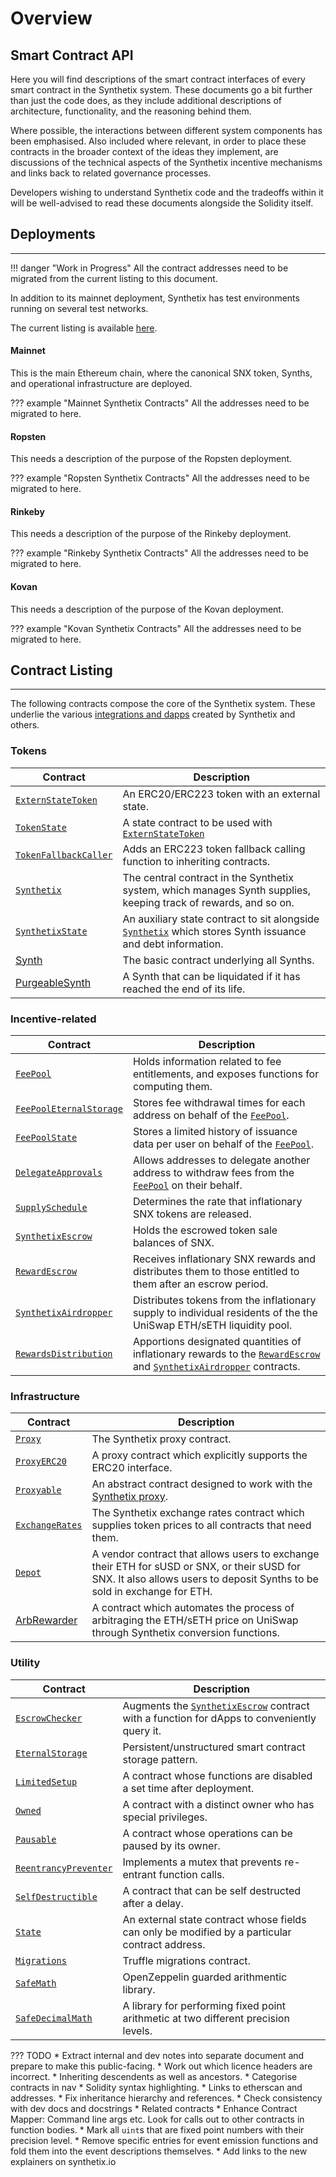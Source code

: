 # Overview

## Smart Contract API

Here you will find descriptions of the smart contract interfaces of every smart contract in the Synthetix system. These documents go a bit further than just the code does, as they include additional descriptions of architecture, functionality, and the reasoning behind them.

Where possible, the interactions between different system components has been emphasised. Also included where relevant, in order to place these contracts in the broader context of the ideas they implement, are discussions of the technical aspects of the Synthetix incentive mechanisms and links back to related governance processes.

Developers wishing to understand Synthetix code and the tradeoffs within it will be well-advised to read these documents alongside the Solidity itself.

<section-sep />

## Deployments

---

!!! danger "Work in Progress"
    All the contract addresses need to be migrated from the current listing to this document.

In addition to its mainnet deployment, Synthetix has test environments running on several test networks.

The current listing is available [here](https://developer.synthetix.io/api/docs/deployed-contracts.html).

#### Mainnet

This is the main Ethereum chain, where the canonical SNX token, Synths, and operational infrastructure are deployed.

??? example "Mainnet Synthetix Contracts"
    All the addresses need to be migrated to here.

#### Ropsten

This needs a description of the purpose of the Ropsten deployment.

??? example "Ropsten Synthetix Contracts"
    All the addresses need to be migrated to here.

#### Rinkeby

This needs a description of the purpose of the Rinkeby deployment.

??? example "Rinkeby Synthetix Contracts"
    All the addresses need to be migrated to here.

#### Kovan

This needs a description of the purpose of the Kovan deployment.

??? example "Kovan Synthetix Contracts"
    All the addresses need to be migrated to here.

<section-sep />

## Contract Listing

---

The following contracts compose the core of the Synthetix system. These underlie the various [integrations and dapps](../#integrations-and-dapps) created by Synthetix and others.

### Tokens

Contract | Description
---------|------------
[`ExternStateToken`](ExternStateToken.md) | An ERC20/ERC223 token with an external state.
[`TokenState`](TokenState.md) | A state contract to be used with [`ExternStateToken`](ExternStateToken.md)
[`TokenFallbackCaller`](TokenFallbackCaller.md) | Adds an ERC223 token fallback calling function to inheriting contracts.
[`Synthetix`](Synthetix.md) | The central contract in the Synthetix system, which manages Synth supplies, keeping track of rewards, and so on.
[`SynthetixState`](SynthetixState.md) | An auxiliary state contract to sit alongside [`Synthetix`](Synthetix.md) which stores Synth issuance and debt information.
[Synth](Synth.md) | The basic contract underlying all Synths.
[PurgeableSynth](PurgeableSynth.md) | A Synth that can be liquidated if it has reached the end of its life.

### Incentive-related

Contract | Description
---------|------------
[`FeePool`](FeePool.md) | Holds information related to fee entitlements, and exposes functions for computing them.
[`FeePoolEternalStorage`](FeePoolEternalStorage.md) | Stores fee withdrawal times for each address on behalf of the [`FeePool`](FeePool.md).
[`FeePoolState`](FeePoolState.md) | Stores a limited history of issuance data per user on behalf of the [`FeePool`](FeePool.md).
[`DelegateApprovals`](DelegateApprovals.md) | Allows addresses to delegate another address to withdraw fees from the [`FeePool`](FeePool.md) on their behalf.
[`SupplySchedule`](SupplySchedule.md) | Determines the rate that inflationary SNX tokens are released.
[`SynthetixEscrow`](SynthetixEscrow.md) | Holds the escrowed token sale balances of SNX.
[`RewardEscrow`](RewardEscrow.md) | Receives inflationary SNX rewards and distributes them to those entitled to them after an escrow period.
[`SynthetixAirdropper`](SynthetixAirdropper.md) | Distributes tokens from the inflationary supply to individual residents of the the UniSwap ETH/sETH liquidity pool.
[`RewardsDistribution`](RewardsDistribution.md) | Apportions designated quantities of inflationary rewards to the [`RewardEscrow`](RewardEscrow.md) and [`SynthetixAirdropper`](SynthetixAirdropper.md) contracts.

### Infrastructure

Contract | Description
---------|------------
[`Proxy`](Proxy.md) | The Synthetix proxy contract.
[`ProxyERC20`](ProxyERC20.md) | A proxy contract which explicitly supports the ERC20 interface.
[`Proxyable`](Proxyable.md) | An abstract contract designed to work with the [Synthetix proxy](Proxy.md).
[`ExchangeRates`](ExchangeRates.md) | The Synthetix exchange rates contract which supplies token prices to all contracts that need them.
[`Depot`](Depot.md) | A vendor contract that allows users to exchange their ETH for sUSD or SNX, or their sUSD for SNX. It also allows users to deposit Synths to be sold in exchange for ETH.
[ArbRewarder](ArbRewarder.md) | A contract which automates the process of arbitraging the ETH/sETH price on UniSwap through Synthetix conversion functions.

### Utility

Contract | Description
---------|------------
[`EscrowChecker`](EscrowChecker.md) | Augments the [`SynthetixEscrow`](SynthetixEscrow.md) contract with a function for dApps to conveniently query it.
[`EternalStorage`](EternalStorage.md) | Persistent/unstructured smart contract storage pattern.
[`LimitedSetup`](LimitedSetup.md) | A contract whose functions are disabled a set time after deployment.
[`Owned`](Owned.md) | A contract with a distinct owner who has special privileges.
[`Pausable`](Pausable.md) | A contract whose operations can be paused by its owner.
[`ReentrancyPreventer`](ReentrancyPreventer.md) | Implements a mutex that prevents re-entrant function calls.
[`SelfDestructible`](SelfDestructible.md) | A contract that can be self destructed after a delay.
[`State`](State.md) | An external state contract whose fields can only be modified by a particular contract address.
[`Migrations`](Migrations.md) | Truffle migrations contract.
[`SafeMath`](SafeMath.md) | OpenZeppelin guarded arithmentic library.
[`SafeDecimalMath`](SafeDecimalMath.md) | A library for performing fixed point arithmetic at two different precision levels.

<section-sep />

??? TODO
    * Extract internal and dev notes into separate document and prepare to make this public-facing.
    * Work out which licence headers are incorrect.
    * Inheriting descendents as well as ancestors.
    * Categorise contracts in nav
    * Solidity syntax highlighting.
    * Links to etherscan and addresses.
    * Fix inheritance hierarchy and references.
    * Check consistency with dev docs and docstrings
    * Related contracts
    * Enhance Contract Mapper: Command line args etc. Look for calls out to other contracts in function bodies.
    * Mark all `uint`s that are fixed point numbers with their precision level.
    * Remove specific entries for event emission functions and fold them into the event descriptions themselves.
    * Add links to the new explainers on synthetix.io
